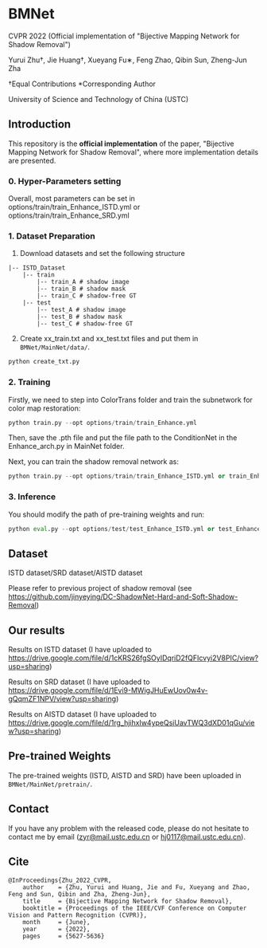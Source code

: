 # BMNet

CVPR 2022 (Official implementation of "Bijective Mapping Network for Shadow Removal")

Yurui Zhu†, Jie Huang†, Xueyang Fu∗, Feng Zhao, Qibin Sun, Zheng-Jun Zha

†Equal Contributions
*Corresponding Author

University of Science and Technology of China (USTC)

## Introduction

This repository is the **official implementation** of the paper, "Bijective Mapping Network for Shadow Removal", where more implementation details are presented.

### 0. Hyper-Parameters setting

Overall, most parameters can be set in options/train/train_Enhance_ISTD.yml or options/train/train_Enhance_SRD.yml

### 1. Dataset Preparation

1) Download datasets and set the following structure
```
|-- ISTD_Dataset
    |-- train
        |-- train_A # shadow image
        |-- train_B # shadow mask
        |-- train_C # shadow-free GT
    |-- test
        |-- test_A # shadow image
        |-- test_B # shadow mask
        |-- test_C # shadow-free GT
```


2)  Create xx_train.txt and xx_test.txt files and put them  in `BMNet/MainNet/data/`.  

```python
python create_txt.py
```

### 2. Training

Firstly, we need to step into ColorTrans folder and train the subnetwork for color map restoration:

```python
python train.py --opt options/train/train_Enhance.yml
```

Then, save the .pth file and put the file path to the ConditionNet in the Enhance_arch.py in MainNet folder.

Next, you can train the shadow removal network as:

```python
python train.py --opt options/train/train_Enhance_ISTD.yml or train_Enhance_SRD.yml or train_Enhance_ISTD.yml
```


### 3. Inference

 You should modify the path of pre-training weights and run:

```python
python eval.py --opt options/test/test_Enhance_ISTD.yml or test_Enhance_SRD.yml or test_Enhance_AISTD.yml
```

## Dataset

ISTD dataset/SRD dataset/AISTD dataset

Please refer to previous project of shadow removal (see https://github.com/jinyeying/DC-ShadowNet-Hard-and-Soft-Shadow-Removal)

## Our results

Results on ISTD dataset (I have uploaded to https://drive.google.com/file/d/1cKRS26fgSOyIDqriD2fQFIcvyi2V8PIC/view?usp=sharing)

Results on SRD dataset (I have uploaded to https://drive.google.com/file/d/1Evi9-MWigJHuEwUov0w4v-gQqmZF1NPV/view?usp=sharing)

Results on AISTD dataset (I have uploaded to https://drive.google.com/file/d/1rg_hjihxIw4ypeQsiUavTWQ3dXD01qGu/view?usp=sharing)

##  Pre-trained Weights

The pre-trained weights (ISTD, AISTD and SRD) have been uploaded in `BMNet/MainNet/pretrain/`.  

## Contact

If you have any problem with the released code, please do not hesitate to contact me by email (zyr@mail.ustc.edu.cn or hj0117@mail.ustc.edu.cn).

## Cite

```
@InProceedings{Zhu_2022_CVPR,
    author    = {Zhu, Yurui and Huang, Jie and Fu, Xueyang and Zhao, Feng and Sun, Qibin and Zha, Zheng-Jun},
    title     = {Bijective Mapping Network for Shadow Removal},
    booktitle = {Proceedings of the IEEE/CVF Conference on Computer Vision and Pattern Recognition (CVPR)},
    month     = {June},
    year      = {2022},
    pages     = {5627-5636}
```

